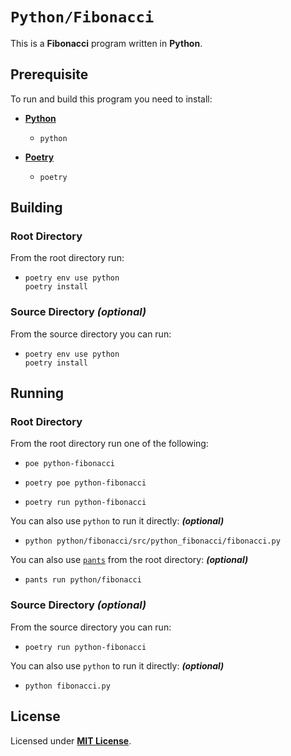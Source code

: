 # `Python/Fibonacci`

This is a **Fibonacci** program written in **Python**.

## Prerequisite

To run and build this program you need to install:

* [**Python**](https://www.python.org/downloads/)
  * `python`

* [**Poetry**](https://python-poetry.org/docs/#installing-with-pipx)
  * `poetry`

## Building

### Root Directory

From the root directory run:

* ```
  poetry env use python
  poetry install
  ```

### Source Directory _(optional)_

From the source directory you can run:

* ```
  poetry env use python
  poetry install
  ```

## Running

### Root Directory

From the root directory run one of the following:

* ```
  poe python-fibonacci
  ```
* ```
  poetry poe python-fibonacci
  ```
* ```
  poetry run python-fibonacci
  ```

You can also use `python` to run it directly: _**(optional)**_

* ```
  python python/fibonacci/src/python_fibonacci/fibonacci.py
  ```

You can also use [`pants`](https://www.pantsbuild.org/docs/installation) from the root directory: _**(optional)**_

* ```
  pants run python/fibonacci
  ```

### Source Directory _(optional)_

From the source directory you can run:

* ```
  poetry run python-fibonacci
  ```

You can also use `python` to run it directly: _**(optional)**_

* ```
  python fibonacci.py
  ```

## License

Licensed under [**MIT License**](LICENSE).
